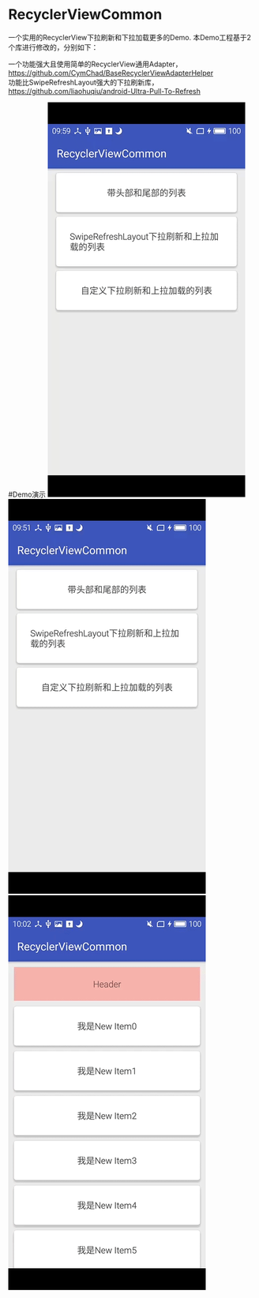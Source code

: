 # RecyclerViewCommon
一个实用的RecyclerView下拉刷新和下拉加载更多的Demo. 本Demo工程基于2个库进行修改的，分别如下：

一个功能强大且使用简单的RecyclerView通用Adapter，https://github.com/CymChad/BaseRecyclerViewAdapterHelper  
功能比SwipeRefreshLayout强大的下拉刷新库，https://github.com/liaohuqiu/android-Ultra-Pull-To-Refresh

#Demo演示
![image](https://github.com/pengliangAndroid/RecyclerViewCommon/blob/master/demo0.gif)    ![image](https://github.com/pengliangAndroid/RecyclerViewCommon/blob/master/demo1.gif)![image](https://github.com/pengliangAndroid/RecyclerViewCommon/blob/master/demo2.gif)

